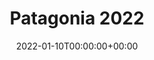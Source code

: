 ---
title: Patagonia 2022
description: My trip to Argentinian Patagonia in early 2022
date: "2022-01-10T00:00:00+00:00"
publishDate: "2022-2-13T00:00:00+00:00"
---